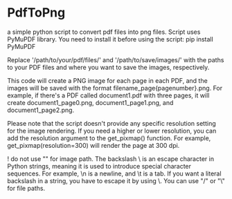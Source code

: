# PdfToPng
a simple python script to convert pdf files into png files.
Script uses PyMuPDF library. You need to install it before using the script:
pip install PyMuPDF

Replace '/path/to/your/pdf/files/' and '/path/to/save/images/' with the paths to your PDF files and where you want to save the images, respectively.

This code will create a PNG image for each page in each PDF, and the images will be saved with the format filename_page{pagenumber}.png. For example, if there's a PDF called document1.pdf with three pages, it will create document1_page0.png, document1_page1.png, and document1_page2.png.

Please note that the script doesn't provide any specific resolution setting for the image rendering. If you need a higher or lower resolution, you can add the resolution argument to the get_pixmap() function. For example, get_pixmap(resolution=300) will render the page at 300 dpi.

! do not use "\" for image path. The backslash \ is an escape character in Python strings, meaning it is used to introduce special character sequences. For example, \n is a newline, and \t is a tab. If you want a literal backslash in a string, you have to escape it by using \\. You can use "/" or "\\" for file paths.
